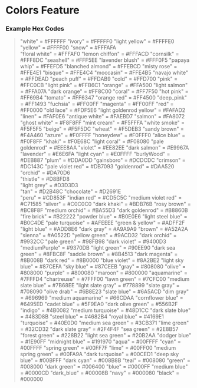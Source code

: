 # Colors Feature 
### Example Hex Codes 
> "white" = #FFFFFF
> "ivory" = #FFFFF0
> "light yellow" = #FFFFE0
> "yellow" = #FFFF00
> "snow" = #FFFAFA  
> "floral white" = #FFFAF0
> "lemon chiffon" = #FFFACD
> "cornsilk" = #FFF8DC
> "seashell" = #FFF5EE
> "lavender blush" = #FFF0F5
> "papaya whip" = #FFEFD5
> "blanched almond" = #FFEBCD
> "misty rose" = #FFE4E1
> "bisque" = #FFE4C4
> "moccasin" = #FFE4B5
> "navajo white" = #FFDEAD
> "peach puff" = #FFDAB9
> "cold" = #FFD700
> "pink" = #FFC0CB
> "light pink" = #FFB6C1
> "orange" = #FFA500
> "light salmon" = #FFA07A
> "dark orange" = #FF8C00
> "coral" = #FF7F50
> "hot pink" = #FF69B4
> "tomato" = #FF6347
> "orange red" = #FF4500
> "deep_pink" = #FF1493
> "fuchsia" = #FF00FF
> "magenta" = #FF00FF
> "red" = #FF0000
> "old lace" = #FDF5E6
> "light goldenrod yellow" = #FAFAD2
> "linen" = #FAF0E6
> "antique white" = #FAEBD7
> "salmon" = #FA8072
> "ghost white" = #F8F8FF
> "mint cream" = #F5FFFA
> "white smoke" = #F5F5F5
> "beige" = #F5F5DC
> "wheat" = #F5DEB3
> "sandy brown" = #F4A460
> "azure" = #F0FFFF
> "honeydew" = #F0FFF0
> "alice blue" = #F0F8FF
> "khaki" = #F0E68C
> "light coral" = #F08080
> "pale goldenrod" = #EEE8AA
> "violet" = #EE82EE
> "dark salmon" = #E9967A
> "lavender" = #E6E6FA
> "light cyan" = #E0FFFF
> "burlyWood" = #DEB887
> "plum" = #DDA0DD
> "gainsboro" = #DCDCDC
> "crimson" = #DC143C
> "pale violet red" = #DB7093 
> "goldenrod" = #DAA520      
> "orchid" = #DA70D6      
> "thistle" = #D8BFD8  
> "light grey" = #D3D3D3  
> "tan" = #D2B48C
> "chocolate" = #D2691E       
> "peru" = #CD853F
> "indian red" = #CD5C5C
> "medium violet red" = #C71585
> "silver" = #C0C0C0
> "dark khaki" = #BDB76B
> "rosy brown" = #BC8F8F
> "medium orchid" = #BA55D3
> "dark goldenrod" = #B8860B
> "fire brick" = #B22222
> "powder blue" = #B0E0E6
> "light steel blue" = #B0C4DE
> "pale turquoise" = #AFEEEE
> "green & yellow" = #ADFF2F
> "light blue" = #ADD8E6
> "dark gray" = #A9A9A9
> "brown" = #A52A2A
> "sienna" = #A0522D
> "yellow green" = #9ACD32
> "dark orchid" = #9932CC
> "pale green" = #98FB98
> "dark violet" = #9400D3
> "mediumPurple" = #9370DB
> "light green" = #90EE90
> "dark sea green" = #8FBC8F
> "saddle brown" = #8B4513
> "dark magenta" = #8B008B
> "dark red" = #8B0000
> "blue violet" = #8A2BE2
> "light sky blue" = #87CEFA
> "sky blue" = #87CEEB
> "gray" = #808080
> "olive" = #808000
> "purple" = #800080
> "maroon" = #800000
> "aquamarine" = #7FFFD4
> "chartreuse" = #7FFF00
> "lawn green" = #7CFC00
> "medium slate blue" = #7B68EE
> "light slate gray" = #778899
> "slate gray" = #708090
> "olive drab" = #6B8E23
> "slate blue" = #6A5ACD
> "dim gray" = #696969
> "medium aquamarine" = #66CDAA
> "cornflower blue" = #6495ED
> "cadet blue" = #5F9EA0
> "dark olive green" = #556B2F
> "indigo" = #4B0082
> "medium turquoise" = #48D1CC
> "dark slate blue" = #483D8B
> "steel blue" = #4682B4
> "royal blue" = #4169E1
> "turquoise" = #40E0D0
> "medium sea green" = #3CB371
> "lime green" = #32CD32
> "dark slate gray" = #2F4F4F
> "sea green" = #2E8B57
> "forest green" = #228B22
> "light sea green" = #20B2AA
> "dodger blue" = #1E90FF
> "midnight blue" = #191970
> "aqua" = #00FFFF
> "cyan" = #00FFFF
> "spring green" = #00FF7F
> "lime" = #00FF00
> "medium spring green" = #00FA9A
> "dark turquoise" = #00CED1
> "deep sky blue" = #00BFFF
> "dark cyan" = #008B8B
> "teal" = #008080
> "green" = #008000
> "dark green" = #006400
> "blue" = #0000FF
> "medium blue" = #0000CD
> "dark_blue" = #00008B
> "navy" = #000080
> "black" = #000000
